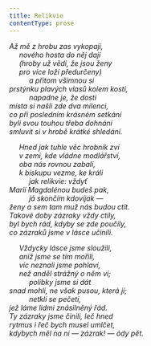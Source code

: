 ```yaml
---
title: Relikvie
contentType: prose
---
```


<section>

_Až mě z hrobu zas vykopají,  
     nového hosta do něj dají  
     (hroby už vědí, že jsou ženy  
     pro více loží předurčeny)  
          a přitom všimnou si  
prstýnku plavých vlasů kolem kosti,  
          napadne je, že dosti  
místa si našli zde dva milenci,  
co při posledním krásném setkání  
byli svou touhou třeba dohnáni  
smluvit si v hrobě krátké shledání._

</section>

<section>

     _Hned jak tuhle věc hrobník zví  
     v zemi, kde vládne modlářství,  
     oba nás rovnou zabalí,  
     k biskupu vezme, ke králi  
          jak relikvie: vždyť  
Marií Magdalénou budeš pak,  
          já skončím kdovíjak —  
ženy a sem tam muž nás budou ctít.  
Takové doby zázraky vždy ctily,  
byl bych rád, kdyby se zde poučily,  
co zázraků jsme v lásce učinili._

</section>

<section>

     _Vždycky lásce jsme sloužili,  
     aniž jsme se tím mořili,  
     víc neznali jsme pohlaví,  
     než anděl strážný o něm ví;  
          polibky jsme si dát  
snad mohli, ne však pusou, která jí;  
          netkli se pečetí,  
jež láme lidmi znásilněný řád.  
Ty zázraky jsme činili, leč hned  
rytmus i řeč bych musel umlčet,  
kdybych měl na ni — zázrak! — ódy pět._

</section>
